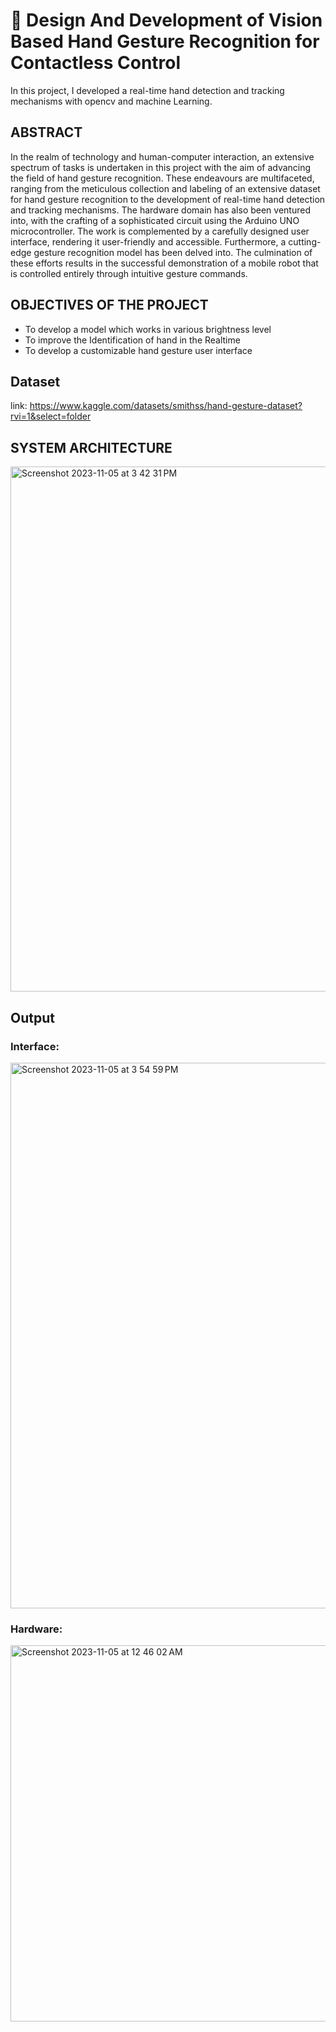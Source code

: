 
# 👋 Design And Development of Vision Based Hand Gesture Recognition for Contactless Control

In this project, I developed a real-time hand detection and tracking mechanisms with opencv and machine Learning.


## ABSTRACT

In the realm of technology and human-computer interaction, an extensive spectrum of tasks is undertaken in this project with the aim of advancing the field of hand gesture recognition. These endeavours are multifaceted, ranging from the meticulous collection and labeling of an extensive dataset for hand gesture recognition to the development of real-time hand detection and tracking mechanisms. The hardware domain has also been ventured into, with the crafting of a sophisticated circuit using the Arduino UNO microcontroller. The work is complemented by a carefully designed user interface, rendering it user-friendly and accessible. Furthermore, a cutting-edge gesture recognition model has been delved into. The culmination of these efforts results in the successful demonstration of a mobile robot that is controlled entirely through intuitive gesture commands. 


## OBJECTIVES OF THE PROJECT
-	To develop a model which works in various brightness level
-	To improve the Identification of hand in the Realtime
-	To develop a customizable hand gesture user interface

## Dataset
link: https://www.kaggle.com/datasets/smithss/hand-gesture-dataset?rvi=1&select=folder

## SYSTEM ARCHITECTURE
<img width="840" alt="Screenshot 2023-11-05 at 3 42 31 PM" src="https://github.com/Smith-S-S/Design-And-Development-of-Vision-Based-Hand-Gesture-Recognition-for-Contactless-Control/assets/80092760/c501ad75-daf5-47f0-8ff0-e2209cd08cbf">

## Output

### Interface:

<img width="873" alt="Screenshot 2023-11-05 at 3 54 59 PM" src="https://github.com/Smith-S-S/Design-And-Development-of-Vision-Based-Hand-Gesture-Recognition-for-Contactless-Control/assets/80092760/0fb71edf-1854-4cbe-94c9-c4d59fe74cb6">

### Hardware:

<img width="602" alt="Screenshot 2023-11-05 at 12 46 02 AM" src="https://github.com/Smith-S-S/Design-And-Development-of-Vision-Based-Hand-Gesture-Recognition-for-Contactless-Control/assets/80092760/fe4e393b-91bb-4108-b2a7-78fb6351953b">


